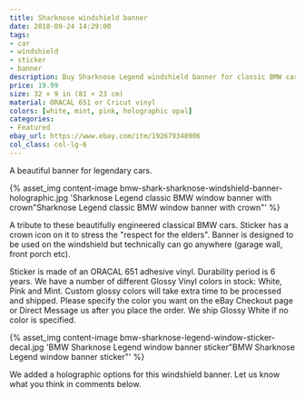 ```yaml
---
title: Sharknose windshield banner
date: 2018-09-24 14:29:00
tags:
- car
- windshield
- sticker
- banner
description: Buy Sharknose Legend windshield banner for classic BMW cars. Available in holographic finish.
price: 19.99
size: 32 × 9 in (81 × 23 cm)
material: ORACAL 651 or Cricut vinyl
colors: [white, mint, pink, holographic opal]
categories:
- Featured
ebay_url: https://www.ebay.com/itm/192679348906
col_class: col-lg-6
---
```


A beautiful banner for legendary cars.

<!-- more -->
{% asset_img content-image bmw-shark-sharknose-windshield-banner-holographic.jpg 'Sharknose Legend classic BMW window banner with crown"Sharknose Legend classic BMW window banner with crown"' %}

A tribute to these beautifully engineered classical BMW cars. Sticker has a crown icon on it to stress the "respect for the elders". Banner is designed to be used on the windshield but technically can go anywhere (garage wall, front porch etc).

Sticker is made of an ORACAL 651 adhesive vinyl. Durability period is 6 years. We have a number of different Glossy Vinyl colors in stock: White, Pink and Mint. Custom glossy colors will take extra time to be processed and shipped. Please specify the color you want on the eBay Checkout page or Direct Message us after you place the order. We ship Glossy White if no color is specified.

{% asset_img content-image bmw-sharknose-legend-window-sticker-decal.jpg 'BMW Sharknose Legend window banner sticker"BMW Sharknose Legend window banner sticker"' %}

We added a holographic options for this windshield banner. Let us know what you think in comments below.
